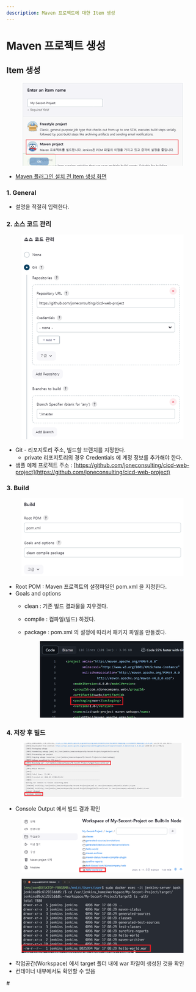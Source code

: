 ```yaml
---
description: Maven 프로젝트에 대한 Item 생성
---
```


# Maven 프로젝트 생성

## Item 생성

<figure><img src="../../.gitbook/assets/image (1) (1) (1).png" alt=""><figcaption></figcaption></figure>

* [Maven 플러그인 설치 전 Item 생성 화면](../devops-ci-cd/item-project/#item-1)



### 1. General

* 설명을 적절히 입력한다.



### 2. 소스 코드 관리

<figure><img src="../../.gitbook/assets/image (2) (1) (1).png" alt=""><figcaption></figcaption></figure>

* Git - 리포지토리 주소, 빌드할 브랜치를 지정한다.
  * private 리포지토리의 경우 Credentials 에 계정 정보를 추가해야 한다.
* 샘플 예제 프로젝트 주소 : [https://github.com/joneconsulting/cicd-web-project](https://github.com/joneconsulting/cicd-web-project)



### 3. Build

<figure><img src="../../.gitbook/assets/image (3) (1).png" alt=""><figcaption></figcaption></figure>

* Root POM : Maven 프로젝트의 설정파일인 pom.xml 을 지정한다.
* Goals and options
  * clean : 기존 빌드 결과물을 지우겠다.
  * compile : 컴파일(빌드) 하겠다.
  *   package : pom.xml 의 설정에 따라서 패키지 파일을 만들겠다.

      <figure><img src="../../.gitbook/assets/image (4) (1).png" alt=""><figcaption></figcaption></figure>



### 4. 저장 후 빌드

<figure><img src="../../.gitbook/assets/image (1) (1).png" alt=""><figcaption></figcaption></figure>

* Console Output 에서 빌드 결과 확인

<figure><img src="../../.gitbook/assets/image (6).png" alt=""><figcaption></figcaption></figure>

<figure><img src="../../.gitbook/assets/image (7).png" alt=""><figcaption></figcaption></figure>

* 작업공간(Workspace) 에서 target 폴더 내에 war 파일이 생성된 것을 확인
* 컨테이너 내부에서도 확인할 수 있음



\#
